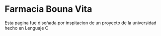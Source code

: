 # Farmacia Bouna Vita

Esta pagina fue diseñada por inspitacion de un proyecto de la universidad hecho en Lenguaje C
